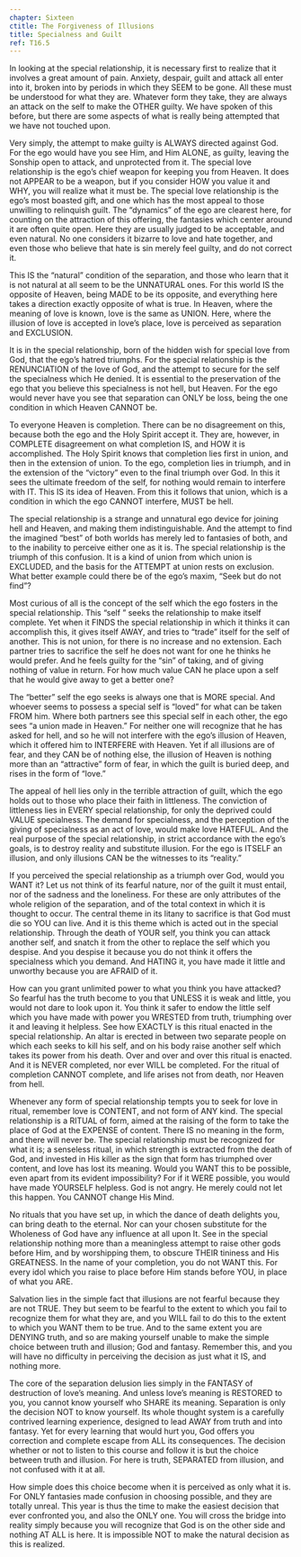 ```yaml
---
chapter: Sixteen
ctitle: The Forgiveness of Illusions
title: Specialness and Guilt
ref: T16.5
---
```


In looking at the special relationship, it is necessary first to realize
that it involves a great amount of pain. Anxiety, despair, guilt and
attack all enter into it, broken into by periods in which they SEEM to
be gone. All these must be understood for what they are. Whatever form
they take, they are always an attack on the self to make the OTHER
guilty. We have spoken of this before, but there are some aspects of
what is really being attempted that we have not touched upon.

Very simply, the attempt to make guilty is ALWAYS directed against God.
For the ego would have you see Him, and Him
ALONE, as guilty, leaving the Sonship open to attack, and unprotected
from it. The special love relationship is the ego’s chief weapon for
keeping you from Heaven. It does not APPEAR to be a weapon, but if you
consider HOW you value it and WHY, you will realize what it must be. The
special love relationship is the ego’s most boasted gift, and one which
has the most appeal to those unwilling to relinquish guilt. The
“dynamics” of the ego are clearest here, for counting on the attraction
of this offering, the fantasies which center around it are often quite
open. Here they are usually judged to be acceptable, and even natural.
No one considers it bizarre to love and hate together, and even those
who believe that hate is sin merely feel guilty, and do not correct it.

This IS the “natural” condition of the separation, and those who learn
that it is not natural at all seem to be the UNNATURAL ones. For this
world IS the opposite of Heaven, being MADE to be its opposite, and
everything here takes a direction exactly opposite of what is true. In
Heaven, where the meaning of love is known, love is the same as UNION.
Here, where the illusion of love is accepted in love’s place, love is
perceived as separation and EXCLUSION.

It is in the special relationship, born of the hidden wish for special
love from God, that the ego’s hatred triumphs. For the special
relationship is the RENUNCIATION of the love of God, and the attempt to
secure for the self the specialness which He denied. It is essential to
the preservation of the ego that you believe this specialness is not
hell, but Heaven. For the ego would never have you see that separation
can ONLY be loss, being the one condition in which Heaven CANNOT be.

To everyone Heaven is completion. There can be no disagreement on this,
because both the ego and the Holy Spirit accept it. They are, however, in
COMPLETE disagreement on what completion IS, and HOW it is
accomplished. The Holy Spirit knows that completion lies first in union,
and then in the extension of union. To the ego, completion lies in
triumph, and in the extension of the “victory” even to the final triumph
over God. In this it sees the ultimate freedom of the self, for nothing
would remain to interfere with IT. This IS its idea of Heaven. From this
it follows that union, which is a condition in which the ego CANNOT
interfere, MUST be hell.

The special relationship is a strange and unnatural ego device for
joining hell and Heaven, and making them indistinguishable. And the
attempt to find the imagined “best” of both worlds has merely led to
fantasies of both, and to the inability to perceive either one as it is.
The special relationship is the triumph of this confusion. It is a kind
of union from which union is EXCLUDED, and the basis for the ATTEMPT at
union rests on exclusion. What better example could there be of the
ego’s maxim, “Seek but do not find”?

Most curious of all is the concept of the self which the ego fosters in
the special relationship. This “self ” seeks the relationship to make
itself complete. Yet when it FINDS the special relationship in which it
thinks it can accomplish this, it gives itself AWAY, and tries to
“trade” itself for the self of another. This is not union, for there is
no increase and no extension. Each partner tries to sacrifice the self
he does not want for one he thinks he would prefer. And he feels guilty
for the “sin” of taking, and of giving nothing of value in return. For
how much value CAN he place upon a self that he would give away to get a
better one?

The “better” self the ego seeks is always one that is MORE special. And
whoever seems to possess a special self is “loved” for what can be taken
FROM him. Where both partners see this special self in each other, the
ego sees “a union made in Heaven.” For neither one will recognize that
he has asked for hell, and so he will not interfere with the ego’s
illusion of Heaven, which it offered him to INTERFERE with Heaven. Yet if
all illusions are of fear, and they CAN be of nothing else, the illusion
of Heaven is nothing more than an “attractive” form of fear, in which
the guilt is buried deep, and rises in the form of “love.”

The appeal of hell lies only in the terrible attraction of guilt, which
the ego holds out to those who place their faith in littleness. The
conviction of littleness lies in EVERY special relationship, for only
the deprived could VALUE specialness. The demand for specialness, and
the perception of the giving of specialness as an act of love, would
make love HATEFUL. And the real purpose of the special relationship, in
strict accordance with the ego’s goals, is to destroy reality and
substitute illusion. For the ego is ITSELF an illusion, and only
illusions CAN be the witnesses to its “reality.”

If you perceived the special relationship as a triumph over God, would
you WANT it? Let us not think of its fearful nature, nor of the guilt it
must entail, nor of the sadness and the loneliness. For these are only
attributes of the whole religion of the separation, and of the total
context in which it is thought to occur. The central theme in its litany
to sacrifice is that God must die so YOU can live. And it is this theme
which is acted out in the special relationship. Through the death of
YOUR self, you think you can attack another self, and snatch it from the
other to replace the self which you despise. And you despise it because
you do not think it offers the specialness which you demand. And HATING
it, you have made it little and unworthy because you are AFRAID of it.

How can you grant unlimited power to what you think you have attacked?
So fearful has the truth become to you that UNLESS it is weak and
little, you would not dare to look upon it. You think it safer to endow
the little self which you have made with power you WRESTED from truth,
triumphing over it and leaving it helpless. See how EXACTLY is this
ritual enacted in the special relationship. An altar is erected in
between two separate people on which each seeks to kill his self, and on
his body raise another self which takes its power from his death. Over
and over and over this ritual is enacted. And it is NEVER completed, nor
ever WILL be completed. For the ritual of completion CANNOT complete,
and life arises not from death, nor Heaven from hell.

Whenever any form of special relationship tempts you to seek for love in
ritual, remember love is CONTENT, and not form of ANY kind. The special
relationship is a RITUAL of form, aimed at the raising of the form to
take the place of God at the EXPENSE of content. There IS no meaning in
the form, and there will never be. The special relationship must be
recognized for what it is; a senseless ritual, in which strength is
extracted from the death of God, and invested in His killer as the sign
that form has triumphed over content, and love has lost its
meaning. Would you WANT this to be possible, even apart from its evident
impossibility? For if it WERE possible, you would have made YOURSELF
helpless. God is not angry. He merely could not let this happen. You
CANNOT change His Mind.

No rituals that you have set up, in which the dance of death
delights you, can bring death to the eternal. Nor can your chosen
substitute for the Wholeness of God have any influence at all upon It.
See in the special relationship nothing more than a meaningless attempt
to raise other gods before Him, and by worshipping them, to obscure
THEIR tininess and His GREATNESS. In the name of your completion, you do
not WANT this. For every idol which you raise to place before Him stands
before YOU, in place of what you ARE.

Salvation lies in the simple fact that illusions are not fearful because
they are not TRUE. They but seem to be fearful to the extent to which you
fail to recognize them for what they are, and you WILL fail to do this
to the extent to which you WANT them to be true. And to the same extent
you are DENYING truth, and so are making yourself unable to make the
simple choice between truth and illusion; God and fantasy. Remember
this, and you will have no difficulty in perceiving the decision as just
what it IS, and nothing more.

The core of the separation delusion lies simply in the FANTASY of
destruction of love’s meaning. And unless love’s meaning is RESTORED to
you, you cannot know yourself who SHARE its meaning. Separation is only
the decision NOT to know yourself. Its whole thought system is a
carefully contrived learning experience, designed to lead AWAY from
truth and into fantasy. Yet for every learning that would hurt you, God
offers you correction and complete escape from ALL its consequences. The
decision whether or not to listen to this course and follow it is but
the choice between truth and illusion. For here is truth, SEPARATED from
illusion, and not confused with it at all.

How simple does this choice become when it is perceived as only what it
is. For ONLY fantasies made confusion in choosing possible, and they are
totally unreal. This year is thus the time to make the easiest decision
that ever confronted you, and also the ONLY one. You will cross the
bridge into reality simply because you will recognize that God is on the
other side and nothing AT ALL is here. It is impossible NOT to make the
natural decision as this is realized.

